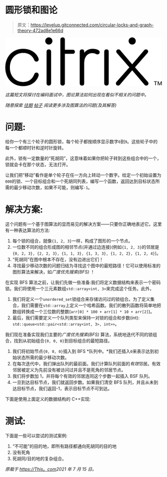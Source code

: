 # 圆形锁和图论

> 原文：<https://levelup.gitconnected.com/circular-locks-and-graph-theory-472ad8e1e66d>

![](img/5aa47594949f861b58ac33e3de0ea276.png)

*这篇短文将探讨在编码面试中，图论算法如何出现在看似不相关的问题中。*

*随意探索* [*往期*](/arbitrage-and-graph-theory-ecd26391908b) [*帖子*](https://cppcodingzen.medium.com/cycles-in-directed-graphs-in-unexpected-places-c5306460b60e) *阅读更多涉及图算法的问题(及其解答)*

# 问题:

给你一个有三个轮子的圆形锁，每个轮子都按顺序显示数字`0`到`9`。这些轮子中的每一个都顺时针和逆时针旋转。

此外，锁有一定数量的“死胡同”，这意味着如果你把轮子转到这些组合中的一个，锁就会卡在那个状态，无法打开。

让我们把“移动”看作是单个轮子在任一方向上转动一个数字。给定一个初始设置为`000`的锁、一个目标组合和一个死胡同列表，编写一个函数，返回达到目标状态所需的最少移动次数，如果不可能，则编写`-1`。

# 解决方案:

这个问题有一个基于图算法的显而易见的解决方案——只要你正确地表述它。这里有一种表达算法的方法:

1.  每个锁的组合，就像`{1, 2, 3}`一样，构成了图形的一个节点。
2.  一位数不同的组合形成图的相邻节点(并通过边连接)(例如`{1, 2, 3}`的邻居是`{0, 2, 3}, {2, 2, 3}, {1, 1, 3}, {1, 3, 3}, {1, 2, 2}, {1, 2, 4}`)。
3.  “死胡同”在图中根本不存在，没有边进出它们！
4.  寻找最少移动次数的问题归结为寻找这个图中的最短路径！它可以使用标准的图形算法来解决，如*广度优先搜索(BFS)* ！

在实现 BFS 算法之前，让我们先做一些准备:我们将定义数据结构来表示一个密码锁。我们将使用一个三元素数组`std::array<int, 3>`来完成这个任务。此外，

1.  我们将定义一个`unordered_set`锁组合来存储访问过的锁组合。为了定义集合，我们需要在`std::array`上定义一个哈希函数。我们的散列函数将简单地把数组转换成一个三位数的整数(`arr[0] * 100 + arr[1] * 10 + arr[2]`)。
2.  最后，我们需要定义一个队列类型来保持一对锁的组合和步数(int): `std::queue<std::pair<std::array<int, 3>, int>>`。

我们现在准备实现我们主要的*广度优先搜索(BFS)* 算法，系统地迭代不同的锁组合，找到从初始组合`{0, 0, 0}`到目标组合的最短路径。

1.  我们将初始节点`{0, 0, 0}`插入到 BFS *队列中。*我们还插入`0`来表示达到初始状态所需的最少移动次数。
2.  在每次迭代中，我们弹出队列的最前面。我们计算队列前面的*有效*邻居。有效邻居被定义为先前没有被访问过并且不是死角的邻居节点。
3.  我们将步数加 1，并将每个有效的邻居连同这个步数一起插入 BSF 队列。
4.  一旦到达目标节点，我们就返回步数。如果我们清空 BFS 队列，并且从未到达目标节点，我们返回-1，表示目标节点不可到达。

下面是使用上面定义的数据结构的 C++实现:

# 测试:

下面是一些可以尝试的测试案例:

1.  “不可能”的目的地，即所有路径都通向死胡同的目的地
2.  没有死角
3.  死胡同/目的地的复杂组合。

*原载于* [*https://This。com*](https://cppcodingzen.com/?p=3202)*2021 年 7 月 15 日。*